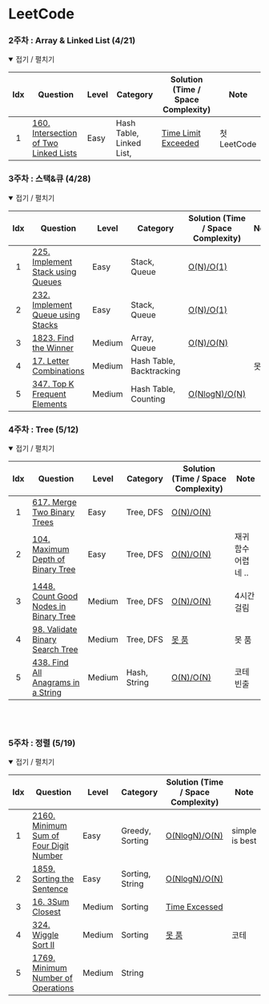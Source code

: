 # LeetCode
<!-- | idx    | [문제 이름](문제링크)                | 난이도  | 주제                                           | [시간복잡도/공간복잡도](풀이링크)| 노트| -->  
### 2주차 : Array & Linked List (4/21)
<details open> <summary> 접기 / 펼치기 </summary>

| Idx  | Question                                                                                                             | Level  | Category                                                                   | Solution (Time / Space Complexity)   | Note |
| :--: | ---------------------------------------------------------------------------------------------------------------------------------------------------------------------- | ------ | -------------------------------------------------------------------------- | -------------------------------------------------------------------------------------------------------------------------------------------------------------------------- | ---- |
| 1    | [160. Intersection of Two Linked Lists](https://leetcode.com/problems/intersection-of-two-linked-lists/)                | Easy   | Hash Table, Linked List,                                           | [Time Limit Exceeded](https://github.com/nyungsu/Algorithm_with_Python/blob/main/LeetCode/solutions/160.%20Intersection%20of%20Two%20Linked%20Lists.py)| 첫 LeetCode|


</details>

### 3주차 : 스택&큐 (4/28)
<details open> <summary> 접기 / 펼치기 </summary>

| Idx  | Question                                                                                                             | Level  | Category                                                                   | Solution (Time / Space Complexity)   | Note |
| :--: | ---------------------------------------------------------------------------------------------------------------------------------------------------------------------- | ------ | -------------------------------------------------------------------------- | -------------------------------------------------------------------------------------------------------------------------------------------------------------------------- | ---- |
| 1    | [225. Implement Stack using Queues](https://leetcode.com/problems/implement-stack-using-queues/)                | Easy  | Stack, Queue                                           | [O(N)/O(1)](https://github.com/nyungsu/Algorithm_with_Python/blob/main/LeetCode/solutions/225.%20Implement%20Stack%20using%20Queues.py)| |
| 2    | [232. Implement Queue using Stacks](https://leetcode.com/problems/implement-queue-using-stacks/)                | Easy  | Stack, Queue                                           | [O(N)/O(1)](https://github.com/nyungsu/Algorithm_with_Python/blob/main/LeetCode/solutions/232.%20Implement%20Queue%20using%20Stacks.py)| |
| 3    | [1823. Find the Winner](https://leetcode.com/problems/find-the-winner-of-the-circular-game)| Medium  | Array, Queue                                           | [O(N)/O(N)](https://github.com/nyungsu/Algorithm_with_Python/blob/main/LeetCode/solutions/1823.%C2%A0Find%20the%20Winner%20of%20the%20Circular%20Game.py)| |
| 4    | [17. Letter Combinations](https://leetcode.com/problems/letter-combinations-of-a-phone-number/)| Medium  | Hash Table, Backtracking                                          | |못 품|
| 5    | [347. Top K Frequent Elements](https://leetcode.com/problems/top-k-frequent-elements/)| Medium  | Hash Table, Counting                                         | [O(NlogN)/O(N)](https://github.com/nyungsu/Algorithm_with_Python/blob/main/LeetCode/solutions/347.%20Top%20K%20Frequent%20Elements.py)| |
</details>



### 4주차 : Tree (5/12)
<details open> <summary> 접기 / 펼치기 </summary>

| Idx  | Question                                                                                                             | Level  | Category                                                                   | Solution (Time / Space Complexity)   | Note |
| :--: | ---------------------------------------------------------------------------------------------------------------------------------------------------------------------- | ------ | -------------------------------------------------------------------------- | -------------------------------------------------------------------------------------------------------------------------------------------------------------------------- | ---- |
| 1    | [617. Merge Two Binary Trees](https://leetcode.com/problems/merge-two-binary-trees/)                | Easy  | Tree, DFS                                        | [O(N)/O(N)](https://github.com/nyungsu/Algorithm_with_Python/blob/main/LeetCode/solutions/617.%20Merge%20Two%20Binary%20Trees.py)| |
| 2    | [104. Maximum Depth of Binary Tree](https://leetcode.com/problems/maximum-depth-of-binary-tree/)                | Easy  | Tree, DFS                                        | [O(N)/O(N)](https://github.com/nyungsu/Algorithm_with_Python/blob/main/LeetCode/solutions/104.%20Maximum%20Depth%20of%20Binary%20Tree.py)| 재귀함수 어렵네 .. |
| 3    | [1448. Count Good Nodes in Binary Tree](https://leetcode.com/problems/count-good-nodes-in-binary-tree/)                | Medium  | Tree, DFS                                        | [O(N)/O(N)](https://github.com/nyungsu/Algorithm_with_Python/blob/main/LeetCode/solutions/1448.%20Count%20Good%20Nodes%20in%20Binary%20Tree.py)| 4시간 걸림 |
| 4    | [98. Validate Binary Search Tree](https://leetcode.com/problems/validate-binary-search-tree/)                | Medium  | Tree, DFS                                        |[못 품](https://github.com/nyungsu/Algorithm_with_Python/blob/main/LeetCode/solutions/98.%20Validate%20Binary%20Search%20Tree.py) |못 품|
| 5    | [438. Find All Anagrams in a String](https://leetcode.com/problems/find-all-anagrams-in-a-string/)                | Medium  | Hash, String                                        |[O(N)/O(N)](https://github.com/nyungsu/Algorithm_with_Python/blob/main/LeetCode/solutions/438.%20Find%20All%20Anagrams%20in%20a%20String.py) | 코테 빈출  |
</details>
<br />
<br />

### 5주차 : 정렬 (5/19)
<details open> <summary> 접기 / 펼치기 </summary>

| Idx  | Question                                                                                                             | Level  | Category                                                                   | Solution (Time / Space Complexity)   | Note |
| :--: | ---------------------------------------------------------------------------------------------------------------------------------------------------------------------- | ------ | -------------------------------------------------------------------------- | -------------------------------------------------------------------------------------------------------------------------------------------------------------------------- | ---- |
| 1    | [2160. Minimum Sum of Four Digit Number](https://leetcode.com/problems/minimum-sum-of-four-digit-number-after-splitting-digits/)                | Easy  | Greedy, Sorting                                       |[O(NlogN)/O(N)](https://github.com/nyungsu/Algorithm_with_Python/blob/main/LeetCode/solutions/2160.%20Minimum%20Sum%20of%20Four%20Digit%20Number%20After%20Splitting%20Digits.py) | simple is best |
| 2    | [1859. Sorting the Sentence](https://leetcode.com/problems/sorting-the-sentence/)                | Easy  | Sorting, String                                   | [O(NlogN)/O(N)](https://github.com/nyungsu/Algorithm_with_Python/blob/main/LeetCode/solutions/1859.%20Sorting%20the%20Sentence.py)|  |
| 3    | [16. 3Sum Closest](https://leetcode.com/problems/3sum-closest/)                | Medium  | Sorting                                        |[Time Excessed](https://github.com/nyungsu/Algorithm_with_Python/blob/main/LeetCode/solutions/16.%203Sum%20Closest.py)| |
| 4    | [324. Wiggle Sort II](https://leetcode.com/problems/wiggle-sort-ii/)                | Medium  |Sorting| [못 품](https://github.com/nyungsu/Algorithm_with_Python/blob/main/LeetCode/solutions/324.%20Wiggle%20Sort%20II.py) |코테 |
| 5    | [1769. Minimum Number of Operations](https://leetcode.com/problems/minimum-number-of-operations-to-move-all-balls-to-each-box/)                | Medium  |String| |   |
</details>
